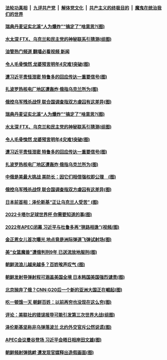 ####  [法轮功真相](../../../../basic/blob/master/README.md?t=11220031) &nbsp;|&nbsp; [九评共产党](../../../../9ping.md/blob/master/README.md?t=11220031) &nbsp;|&nbsp; [解体党文化](../../../../jtdwh.md/blob/master/README.md?t=11220031)  &nbsp;|&nbsp; [共产主义的终极目的](../../../../gczydzjmd.md/blob/master/README.md?t=11220031) &nbsp;|&nbsp; [魔鬼在统治我们的世界](../../../../mgztzwmdsj.md/blob/master/README.md?t=11220031) 

#### [瑞典丹麦证实北溪“人为爆炸”“搞定了”啥意思?(图)](../pages/p9/1022230.md?t=11220031) 

#### [水太深 FTX、乌克兰和民主党的神秘联系引猜测(组图)](../pages/p9/1022198.md?t=11220031) 

#### [油管热门频道 翻墙必看视频 新闻](http://129.146.143.75:81/youtube.html?11220031)

#### [令人毛骨悚然 龙婆预言明年4灾难1突破(图)](../pages/p9/1022156.md?t=11220031) 

#### [遭习近平责怪泄密 特鲁多的回应传达一重要信号(图)](../pages/p9/1022143.md?t=11220031) 

#### [扎波罗热核电厂地区遭轰炸 俄指乌克兰所为(图)](../pages/p9/1022165.md?t=11220031) 

#### [俄控乌军残杀战俘 联合国调查指双方虐囚有这差异(图)](../pages/p9/1022086.md?t=11220031) 

#### [瑞典丹麦证实北溪“人为爆炸”“搞定了”啥意思?(图)](../pages/p9/1022230.md?t=11220031) 

#### [水太深 FTX、乌克兰和民主党的神秘联系引猜测(组图)](../pages/p9/1022198.md?t=11220031) 

#### [令人毛骨悚然 龙婆预言明年4灾难1突破(图)](../pages/p9/1022156.md?t=11220031) 

#### [遭习近平责怪泄密 特鲁多的回应传达一重要信号(图)](../pages/p9/1022143.md?t=11220031) 

#### [扎波罗热核电厂地区遭轰炸 俄指乌克兰所为(图)](../pages/p9/1022165.md?t=11220031) 

#### [中俄是美最大挑战 美防长：因它们相信强权即公理　(图)](../pages/p9/1022130.md?t=11220031) 

#### [俄控乌军残杀战俘 联合国调查指双方虐囚有这差异(图)](../pages/p9/1022086.md?t=11220031) 

#### [日本前首相：泽伦斯基“正让乌克兰人受苦”&nbsp;(图)](../pages/p9/1022083.md?t=11220031) 

#### [2022卡塔尔足球世界杯 你需要知道的事(图)](../pages/p9/1022080.md?t=11220031) 

#### [2022年APEC闭幕 习近平与杜鲁多再“狭路相逢”(视频/图)](../pages/p9/1022084.md?t=11220031) 

#### [金正恩女儿首次曝光 地点竟是洲际弹道飞弹试射场(图)](../pages/p9/1022052.md?t=11220031) 

#### [美“女篮魔兽”遭俄判刑9年 已送流放地服刑(图)](../pages/p9/1022001.md?t=11220031) 

#### [朝鲜流浪儿越来越多？百姓唉声叹气 (图)](../pages/p9/1021994.md?t=11220031) 

#### [朝鲜发射导弹射程可涵盖美国全境 日本韩国美国强烈谴责(图)](../pages/p9/1021984.md?t=11220031) 

#### [北京抛弃了俄？CNN:G20后一个新的亚洲大国正在崛起(图)](../pages/p9/1021931.md?t=11220031) 

#### [吃一顿饿一天 朝鲜百姓：以前再穷也没现在这么穷(图)](../pages/p9/1021897.md?t=11220031) 

#### [评论：美联社的错误报导可能引发第三次世界大战(组图)](../pages/p9/1021971.md?t=11220031) 

#### [泽伦斯基坚称非乌弹落波兰 北约外交官斥公然说谎(图)](../pages/p9/1021949.md?t=11220031) 

#### [APEC会议曼谷登场&nbsp;习近平会晤日相岸田文雄(图)](../pages/p9/1021922.md?t=11220031) 

#### [朝鲜频射弹挑衅 遭发现官媒释出造假画面(图)](../pages/p9/1021839.md?t=11220031) 

<img src='http://gfw-breaker.win/goodnews/indexes/p9.md' width='0px' height='0px'/>

